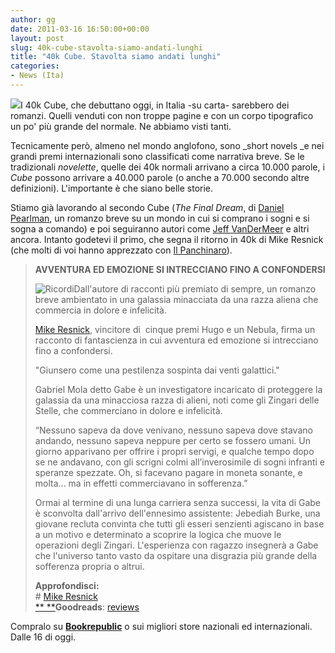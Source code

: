 ```yaml
---
author: gg
date: 2011-03-16 16:50:00+00:00
layout: post
slug: 40k-cube-stavolta-siamo-andati-lunghi
title: "40k Cube. Stavolta siamo andati lunghi"
categories:
- News (Ita)
---
```


![](http://www.40kbooks.com/wp-content/uploads/CubeLogo.jpg)I 40k Cube, che debuttano oggi, in Italia -su carta- sarebbero dei romanzi. Quelli venduti con non troppe pagine e con un corpo tipografico un po' più grande del normale. Ne abbiamo visti tanti.

Tecnicamente però, almeno nel mondo anglofono, sono _short novels _e nei grandi premi internazionali sono classificati come narrativa breve. Se le tradizionali _novelette_, quelle dei 40k normali arrivano a circa 10.000 parole, i _Cube_ possono arrivare a 40.000 parole (o anche a 70.000 secondo altre definizioni). L'importante è che siano belle storie.

Stiamo già lavorando al secondo Cube (_The Final Dream_, di [Daniel Pearlman](http://serendipitylit.com/index.php?option=com_portfolio&id=48&view=item), un romanzo breve su un mondo in cui si comprano i sogni e si sogna a comando) e poi seguiranno autori come [Jeff VanDerMeer](http://en.wikipedia.org/wiki/Jeff_VanderMeer) e altri ancora. Intanto godetevi il primo, che segna il ritorno in 40k di Mike Resnick (che molti di voi hanno apprezzato con [Il Panchinaro](http://www.40kbooks.com/?page_id=133&category=14&product_id=32)).

> **AVVENTURA ED EMOZIONE SI INTRECCIANO FINO A CONFONDERSI**
> 
> ![Ricordi](http://www.40kbooks.com/wp-content/uploads/ricordi_Resnick-Ita_t.jpg)Dall'autore di racconti più premiato di sempre, un romanzo breve ambientato in una galassia minacciata da una razza aliena che commercia in dolore e infelicità.
> 
> [Mike Resnick](http://www.40kbooks.com/?p=51), vincitore di  cinque premi Hugo e un Nebula, firma un racconto di fantascienza in cui avventura ed emozione si intrecciano fino a confondersi.
> 
> "Giunsero come una pestilenza sospinta dai venti galattici."
> 
> Gabriel Mola detto Gabe è un investigatore incaricato di proteggere la galassia da una minacciosa razza di alieni, noti come gli Zingari delle Stelle, che commerciano in dolore e infelicità.
> 
> “Nessuno sapeva da dove venivano, nessuno sapeva dove stavano andando, nessuno sapeva neppure per certo se fossero umani. Un giorno apparivano per offrire i propri servigi, e qualche tempo dopo se ne andavano, con gli scrigni colmi all’inverosimile di sogni infranti e speranze spezzate. Oh, si facevano pagare in moneta sonante, e molta... ma in effetti commerciavano in sofferenza.”
> 
> Ormai al termine di una lunga carriera senza successi, la vita di Gabe è sconvolta dall'arrivo dell'ennesimo assistente: Jebediah Burke, una giovane recluta convinta che tutti gli esseri senzienti agiscano in base a un motivo e determinato a scoprire la logica che muove le operazioni degli Zingari. L'esperienza con ragazzo insegnerà a Gabe che l'universo tanto vasto da ospitare una disgrazia più grande della sofferenza propria o altrui.
> 
> **Approfondisci:**  
# [Mike Resnick  
](http://en.wikipedia.org/wiki/Mike_Resnick)[** **](http://www.amazon.com/dp/B004S81XH4)**Goodreads**: [reviews](http://www.goodreads.com/book/show/10801399-ricordi)

Compralo su **[Bookrepublic](http://www.bookrepublic.it/book/9788865860533-ricordi/)** o sui migliori store nazionali ed internazionali. Dalle 16 di oggi.
